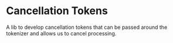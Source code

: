 # Cancellation Tokens

A lib to develop cancellation tokens that can be passed around the tokenizer and allows us to cancel processing.
